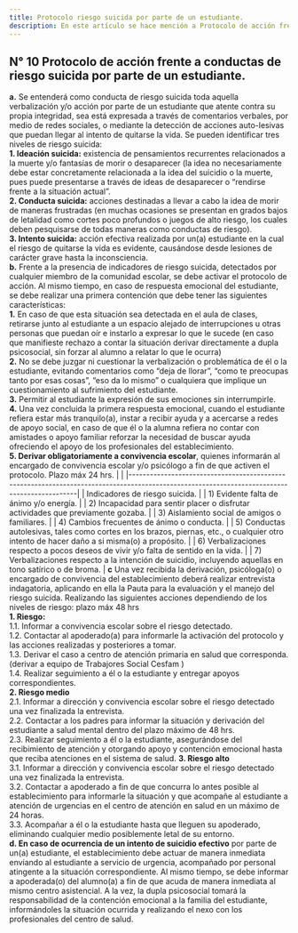 ```yaml
---
title: Protocolo riesgo suicida por parte de un estudiante.
description: En este artículo se hace mención a Protocolo de acción frente a conductas de riesgo suicida por parte de un estudiante.
---
```

## N° 10 Protocolo de acción frente a conductas de riesgo suicida por parte de un estudiante.  
**a.** Se entenderá como conducta de riesgo suicida toda aquella verbalización y/o acción por parte de un estudiante que atente contra su propia integridad, sea está expresada a través de comentarios verbales, por medio de redes sociales, o mediante la detección de acciones auto-lesivas que puedan llegar al intento de quitarse la vida. Se pueden identificar tres niveles de riesgo suicida:  
**1. Ideación suicida:** existencia de pensamientos recurrentes relacionados a la muerte y/o fantasías de morir o desaparecer (la idea no necesariamente debe estar concretamente relacionada a la idea del suicidio o la muerte, pues puede presentarse a través de ideas de desaparecer o “rendirse frente a la situación actual”.  
**2. Conducta suicida:** acciones destinadas a llevar a cabo la idea de morir de maneras frustradas (en muchas ocasiones se presentan en grados bajos de letalidad como cortes poco profundos o juegos de alto riesgo, los cuales deben pesquisarse de todas maneras como conductas de riesgo).  
**3. Intento suicida:** acción efectiva realizada por un(a) estudiante en la cual el riesgo de quitarse la vida es evidente, causándose desde lesiones de carácter grave hasta la inconsciencia.  
**b.** Frente a la presencia de indicadores de riesgo suicida, detectados por cualquier miembro de la comunidad escolar, se debe activar el protocolo de acción. Al mismo tiempo, en caso de respuesta emocional del estudiante, se debe realizar una primera contención que debe tener las siguientes características:  
**1.** En caso de que esta situación sea detectada en el aula de clases, retirarse junto al estudiante a un espacio alejado de interrupciones u otras personas que puedan oír e instarlo a expresar lo que le sucede (en caso que manifieste rechazo a contar la situación derivar directamente a dupla psicosocial, sin forzar al alumno a relatar lo que le ocurra)  
**2.** No se debe juzgar ni cuestionar la verbalización o problemática de él o la estudiante, evitando comentarios como “deja de llorar”, “como te preocupas tanto por esas cosas”, “eso da lo mismo” o cualquiera que implique un cuestionamiento al sufrimiento del estudiante.  
**3.** Permitir al estudiante la expresión de sus emociones sin interrumpirle.  
**4.** Una vez concluida la primera respuesta emocional, cuando el estudiante refiera estar más tranquilo(a), instar a recibir ayuda y a acercarse a redes de apoyo social, en caso de que él o la alumna refiera no contar con amistades o apoyo familiar reforzar la necesidad de buscar ayuda ofreciendo el apoyo de los profesionales del establecimiento.  
**5. Derivar obligatoriamente a convivencia escolar**, quienes informarán al encargado de convivencia escolar y/o psicólogo a fin de que activen el protocolo. Plazo máx 24 hrs.
|                                                                                                                                             |
|---------------------------------------------------------------------------------------------------------------------------------------------|
| Indicadores de riesgo suicida.                                                                                                              |
| 1) Evidente falta de ánimo y/o energía.                                                                                                     |
| 2) Incapacidad para sentir placer o disfrutar actividades que previamente gozaba.                                                           |
| 3) Aislamiento social de amigos o familiares.                                                                                               |
| 4) Cambios frecuentes de ánimo o conducta.                                                                                                  |
| 5) Conductas autolesivas, tales como cortes en los brazos, piernas, etc., o cualquier otro intento de hacer daño a si misma(o) a propósito. |
| 6) Verbalizaciones respecto a pocos deseos de vivir y/o falta de sentido en la vida.                                                        |
| 7) Verbalizaciones respecto a la intención de suicidio, incluyendo aquellas en tono satírico o de broma.                                    |
**c** Una vez recibida la derivación, psicóloga(o) o encargado de convivencia del establecimiento deberá realizar entrevista indagatoria, aplicando en ella la Pauta para la evaluación y el manejo del riesgo suicida. Realizando las siguientes acciones dependiendo de los niveles de riesgo: plazo máx 48 hrs  
**1. Riesgo:**  
1.1. Informar a convivencia escolar sobre el riesgo detectado.  
1.2. Contactar al apoderado(a) para informarle la activación del protocolo y las acciones realizadas y posteriores a tomar.  
1.3. Derivar el caso a centro de atención primaria en salud que corresponda. (derivar a equipo de Trabajores Social Cesfam )  
1.4. Realizar seguimiento a él o la estudiante y entregar apoyos correspondientes.  
**2. Riesgo medio**  
2.1. Informar a dirección y convivencia escolar sobre el riesgo detectado una vez finalizada la entrevista.  
2.2. Contactar a los padres para informar la situación y derivación del estudiante a salud mental dentro del plazo máximo de 48 hrs.  
2.3. Realizar seguimiento a él o la estudiante, asegurándose del recibimiento de atención y otorgando apoyo y contención emocional hasta que reciba atenciones en el sistema de salud. 
**3. Riesgo alto**  
3.1. Informar a dirección y convivencia escolar sobre el riesgo detectado una vez finalizada la entrevista.  
3.2. Contactar a apoderado a fin de que concurra lo antes posible al establecimiento para informarle la situación y que acompañe al estudiante a atención de urgencias en el centro de atención en salud en un máximo de 24 horas.  
3.3. Acompañar a él o la estudiante hasta que lleguen su apoderado, eliminando cualquier medio posiblemente letal de su entorno.  
**d. En caso de ocurrencia de un intento de suicidio efectivo** por parte de un(a) estudiante, el establecimiento debe actuar de manera inmediata enviando al estudiante a servicio de urgencia, acompañado por personal atingente a la situación correspondiente. Al mismo tiempo, se debe informar a apoderada(o) del alumno(a) a fin de que acuda de manera inmediata al mismo centro asistencial. A la vez, la dupla psicosocial tomará la responsabilidad de la contención emocional a la familia del estudiante, informándoles la situación ocurrida y realizando el nexo con los profesionales del centro de salud.